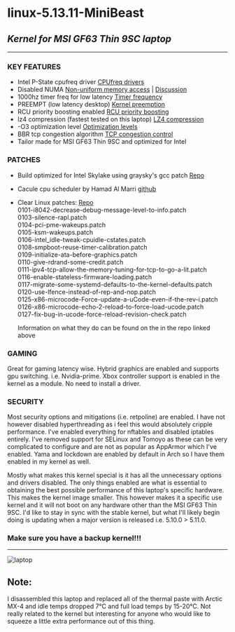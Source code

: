 # **linux-5.13.11-MiniBeast**
## *Kernel for MSI GF63 Thin 9SC laptop*
___

### KEY FEATURES
+ Intel P-State cpufreq driver [CPUfreq drivers](https://wiki.archlinux.org/index.php/CPU_frequency_scaling#CPU_frequency_driver)
+ Disabled NUMA [Non-uniform memory access](https://en.wikipedia.org/wiki/Non-uniform_memory_access) | [Discussion](https://unix.stackexchange.com/questions/92302/enabling-numa-for-intel-core-i7)
+ 1000hz timer freq for low latency [Timer frequency](https://elinux.org/Kernel_Timer_Systems)
+ PREEMPT (low latency desktop) [Kernel preemption](https://en.wikipedia.org/wiki/Kerneemption) 
+ RCU priority boosting enabled [RCU priority boosting](https://wiki.linuxfoundation.org/realtime/documentation/technical_details/rcu#rcu_priority_boosting)
+ lz4 compression (fastest tested on this laptop) [LZ4 compression](https://en.wikipedia.org/wiki/LZ4_(compression_algorithm))
+ -O3 optimization level [Optimization levels](https://gcc.gnu.org/onlinedocs/gnat_ugn/Optimization-Levels.html)
+ BBR tcp congestion algorithm [TCP congestion control](https://en.wikipedia.org/wiki/TCP_congestion_control)
+ Tailor made for MSI GF63 Thin 9SC and optimized for Intel

### PATCHES
+ Build optimized for Intel Skylake using graysky's gcc patch [Repo](https://github.com/graysky2/kernel_gcc_patch)

+ Cacule cpu scheduler by Hamad Al Marri  [github](https://github.com/hamadmarri/cacule-cpu-scheduler)

+ Clear Linux patches: [Repo](https://github.com/clearlinux-pkgs/linux)  
    0101-i8042-decrease-debug-message-level-to-info.patch  
    0103-silence-rapl.patch  
    0104-pci-pme-wakeups.patch  
    0105-ksm-wakeups.patch  
    0106-intel_idle-tweak-cpuidle-cstates.patch  
    0108-smpboot-reuse-timer-calibration.patch  
    0109-initialize-ata-before-graphics.patch  
    0110-give-rdrand-some-credit.patch  
    0111-ipv4-tcp-allow-the-memory-tuning-for-tcp-to-go-a-lit.patch  
    0116-enable-stateless-firmware-loading.patch  
    0117-migrate-some-systemd-defaults-to-the-kernel-defaults.patch  
    0120-use-lfence-instead-of-rep-and-nop.patch  
    0125-x86-microcode-Force-update-a-uCode-even-if-the-rev-i.patch  
    0126-x86-microcode-echo-2-reload-to-force-load-ucode.patch  
    0127-fix-bug-in-ucode-force-reload-revision-check.patch

    Information on what they do can be found on the in the repo linked above

### GAMING  
Great for gaming latency wise. Hybrid graphics are enabled and supports gpu switching. i.e. Nvidia-prime. Xbox controller support is enabled in the kernel as a module. No need to install a driver.

### SECURITY  
Most security options and mitigations (i.e. retpoline) are enabled. I have not however disabled hyperthreading as i feel this would absolutely cripple performance. I've enabled everything for nftables and disabled iptables entirely. I've removed support for SELinux and Tomoyo as these can be very complicated to configure and are not as popular as AppArmor which I've enabled. Yama and lockdown are enabled by default in Arch so I have them enabled in my kernel as well.

Mostly what makes this kernel special is it has all the unnecessary options and drivers disabled. The only things enabled are what is essential to obtaining the best possible performance of this laptop's specific hardware. This makes the kernel image smaller. This however makes it a specific use kernel and it will not boot on any hardware other than the MSI GF63 Thin 9SC. I'd like to stay in sync with the stable kernel, but what I'll likely begin doing is updating when a major version is released i.e. 5.10.0 > 5.11.0.

### Make sure you have a backup kernel!!!

___
![laptop](https://images-na.ssl-images-amazon.com/images/I/61YRjVkb%2BuL._AC_SL1500_.jpg)

## Note:  
I disassembled this laptop and replaced all of the thermal paste with Arctic MX-4 and idle temps dropped 7&deg;C and full load temps by 15-20&deg;C. Not really related to the kernel but interesting for anyone who would like to squeeze a little extra performance out of this thing.
